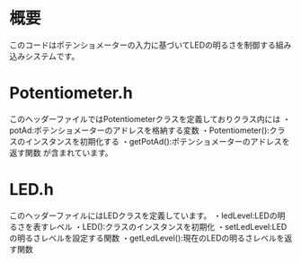 # 概要
このコードはポテンショメーターの入力に基づいてLEDの明るさを制御する組み込みシステムです。

# Potentiometer.h
このヘッダーファイルではPotentiometerクラスを定義しておりクラス内には
・potAd:ポテンショメーターのアドレスを格納する変数
・Potentiometer():クラスのインスタンスを初期化する
・getPotAd():ポテンショメーターのアドレスを返す関数
が含まれています。

# LED.h
このヘッダーファイルにはLEDクラスを定義しています。
・ledLevel:LEDの明るさを表すレベル
・LED():クラスのインスタンスを初期化
・setLedLevel:LEDの明るさレベルを設定する関数
・getLedLevel():現在のLEDの明るさレベルを返す関数

